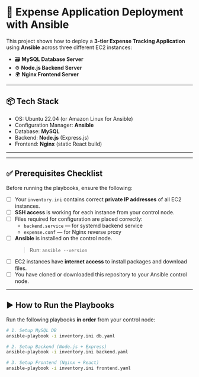 # 💸 Expense Application Deployment with Ansible

This project shows how to deploy a **3-tier Expense Tracking Application** using **Ansible** across three different EC2 instances:

- 🗃️ **MySQL Database Server**
- ⚙️ **Node.js Backend Server**
- 🌍 **Nginx Frontend Server**

---

## 📦 Tech Stack

- OS: Ubuntu 22.04 (or Amazon Linux for Ansible)
- Configuration Manager: **Ansible**
- Database: **MySQL**
- Backend: **Node.js** (Express.js)
- Frontend: **Nginx** (static React build)

---
---

## ✅ Prerequisites Checklist

Before running the playbooks, ensure the following:

- [ ] Your `inventory.ini` contains correct **private IP addresses** of all EC2 instances.
- [ ] **SSH access** is working for each instance from your control node.
- [ ] Files required for configuration are placed correctly:
  - `backend.service` — for systemd backend service
  - `expense.conf` — for Nginx reverse proxy
- [ ] **Ansible** is installed on the control node.
  > Run: `ansible --version`
- [ ] EC2 instances have **internet access** to install packages and download files.
- [ ] You have cloned or downloaded this repository to your Ansible control node.

---

## ▶️ How to Run the Playbooks

Run the following playbooks **in order** from your control node:

```bash
# 1. Setup MySQL DB
ansible-playbook -i inventory.ini db.yaml

# 2. Setup Backend (Node.js + Express)
ansible-playbook -i inventory.ini backend.yaml

# 3. Setup Frontend (Nginx + React)
ansible-playbook -i inventory.ini frontend.yaml

